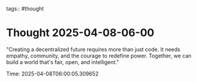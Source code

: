 tags:: #thought

# Thought 2025-04-08-06-00

"Creating a decentralized future requires more than just code. It needs empathy, community, and the courage to redefine power. Together, we can build a world that's fair, open, and intelligent."

Time: 2025-04-08T06:00:05.309652
